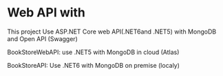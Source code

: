 # Web API with
This project Use ASP.NET Core web API(.NET6and .NET5) with
MongoDB and Open API (Swagger)

BookStoreWebAPI: use .NET5 with MongoDB in cloud (Atlas)

BookStoreAPI: Use .NET6 with MongoDB on premise (localy)

